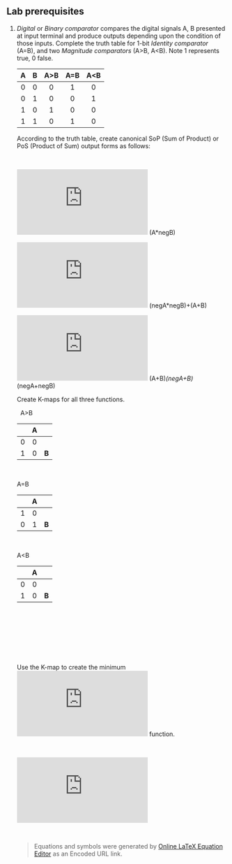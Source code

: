 ## Lab prerequisites

1. *Digital* or *Binary comparator* compares the digital signals A, B presented at input terminal and produce outputs depending upon the condition of those inputs. Complete the truth table for 1-bit *Identity comparator* (A=B), and two *Magnitude comparators* (A>B, A<B). Note 1 represents true, 0 false.

    | **A** | **B** | **A>B** | **A=B** | **A<B** |
    | :-: | :-: | :-: | :-: | :-: |
    | 0 | 0 | 0 | 1 | 0 |
    | 0 | 1 | 0 | 0 | 1 |
    | 1 | 0 | 1 | 0 | 0 |
    | 1 | 1 | 0 | 1 | 0 |

    According to the truth table, create canonical SoP (Sum of Product) or PoS (Product of Sum) output forms as follows:

    &nbsp;

    ![equation](https://latex.codecogs.com/gif.latex?y_%7BA%3EB%7D%5E%7BSoP%7D%3D)
    (A*negB)
    &nbsp;
    
    ![equation](https://latex.codecogs.com/gif.latex?y_%7BA%3DB%7D%5E%7BSoP%7D%3D)
    (negA*negB)+(A+B)
    &nbsp;
    
    ![equation](https://latex.codecogs.com/gif.latex?y_%7BA%3CB%7D%5E%7BPoS%7D%3D)
    (A+B)*(negA+B)*(negA+negB)
    &nbsp;

    Create K-maps for all three functions.
    
    &nbsp;
    A>B
    
    | | **A** | |  
    | :-: | :-: | :-: |
    | 0 | 0 | |
    | 1 | 0 | **B** |
    
    &nbsp;
    
    A=B
    
    | | **A** | |  
    | :-: | :-: | :-: |
    | 1 | 0 | |
    | 0 | 1 | **B** |
    
    &nbsp;
    
    A<B
    
    | | **A** | |  
    | :-: | :-: | :-: |
    | 0 | 0 | |
    | 1 | 0 | **B** |
    
    &nbsp;

    &nbsp;

    &nbsp;

    &nbsp;

    Use the K-map to create the minimum ![equation](https://latex.codecogs.com/gif.latex?y_%7BA%3CB%7D%5E%7BPoS%2Cmin%7D) function.

    &nbsp;

    ![equation](https://latex.codecogs.com/gif.latex?y_%7BA%3CB%7D%5E%7BPoS%2Cmin%7D%20%3D)
    
    &nbsp;

    > Equations and symbols were generated by [Online LaTeX Equation Editor](https://www.codecogs.com/latex/eqneditor.php) as an Encoded URL link.
    >
